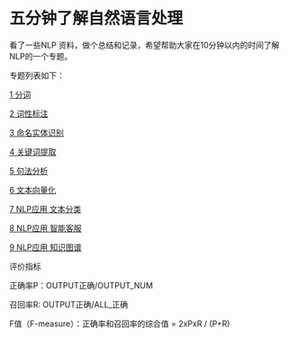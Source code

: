 

# 五分钟了解自然语言处理

看了一些NLP 资料，做个总结和记录，希望帮助大家在10分钟以内的时间了解NLP的一个专题。

专题列表如下： 

[1 分词](5分钟NLP-分词.md)

[2 词性标注](5分钟NLP-词性标注.md)

[3 命名实体识别 ](5分钟NLP-命名实体识别.md)

[4 关键词提取](5分钟NLP-关键词提取.md)

[5 句法分析](5分钟NLP-句法分析.md)

[6 文本向量化](5分钟NLP-文本向量化.md)

[7 NLP应用 文本分类](5分钟NLP-文本分类.md)

[8 NLP应用 智能客服](5分钟NLP-智能客服.md)

[9 NLP应用 知识图谱](5分钟NLP-知识图谱.md)



评价指标

正确率P：OUTPUT正确/OUTPUT_NUM

召回率R:   OUTPUT正确/ALL_正确

F值（F-measure）：正确率和召回率的综合值 = 2xPxR / (P+R)  





